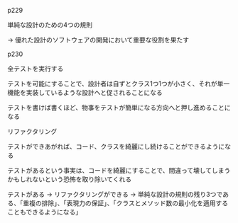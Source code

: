 p229

単純な設計のための4つの規則

→ 優れた設計のソフトウェアの開発において重要な役割を果たす

p230

全テストを実行する

テストを可能にすることで、設計者は自ずとクラス1つ1つが小さく、それが単一機能を実装しているような設計へと促されることになる

テストを書けば書くほど、物事をテストが簡単になる方向へと押し進めることになる

リファクタリング

テストができあがれば、コード、クラスを綺麗にし続けることができるようになる

テストがあるという事実は、コードを綺麗にすることで、間違って壊してしまうかもしれないという恐怖を取り除いてくれる

テストがある → リファクタリングができる → 単純な設計の規則の残り3つである、「重複の排除」、「表現力の保証」、「クラスとメソッド数の最小化を適用することもできるようになる」